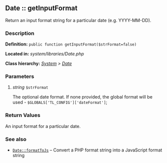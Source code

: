 
Date :: getInputFormat
-------------------------------------------

Return an input format string for a particular date (e.g. YYYY-MM-DD).


### Description ###

**Definition:** `public function getInputFormat($strFormat=false)`

**Located in:** *system/libraries/Date.php*

**Class hierarchy:** *[System](../System.md) > [Date](../Date.md)*


### Parameters ###

1. *string* `$strFormat`

	The optional date format. If none provided, the global format will be used - ```$GLOBALS['TL_CONFIG']['dateFormat']```;


### Return Values ###

An input format for a particular date.


### See also ###

- [`Date::formatToJs`](formatToJs.md) – Convert a PHP format string into a JavaScript format string